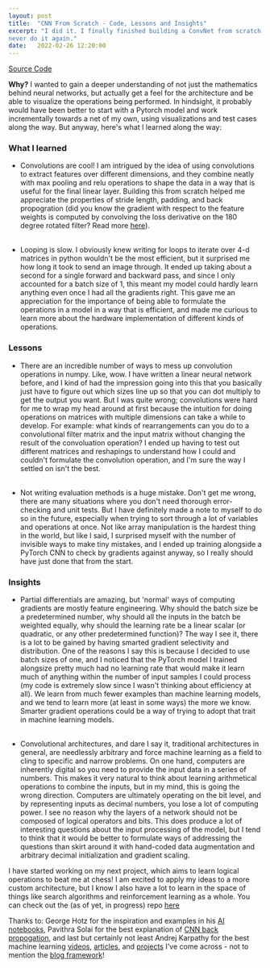 ```yaml
---
layout: post
title:  "CNN From Scratch - Code, Lessons and Insights"
excerpt: "I did it. I finally finished building a ConvNet from scratch, only using numpy. This is why I will probably
never do it again."
date:   2022-02-26 12:20:00
---
```


[Source Code](https://github.com/gabeorosan/cnn\_from\_scratch)

**Why?** I wanted to gain a deeper understanding of not just the mathematics behind neural networks, but actually get a
feel for the architecture and be able to visualize the operations being performed. In hindsight, it probably would have
been better to start with a Pytorch model and work incrementally towards a net of my own, using visualizations and test
cases along the way. But anyway, here's what I learned along the way:

### What I learned

-   Convolutions are cool! I am intrigued by the idea of using convolutions to extract features over different
    dimensions, and they combine neatly with max pooling and relu operations to shape the data in a way that is useful
    for the final linear layer. Building this from scratch helped me appreciate the properties of stride length,
        padding, and back propogration (did you know the gradient with respect to the feature weights is computed by
        convolving the loss derivative on the 180 degree rotated filter? Read more
        [here](https://pavisj.medium.com/convolutions-and-backpropagations-46026a8f5d2c)).<br><br>

-   Looping is slow. I obviously knew writing for loops to iterate over 4-d matrices in python wouldn't be the most
    efficient, but it surprised me how long it took to send an image through. It ended up taking about a second for a
    single forward and backward pass, and since I only accounted for a batch size of 1, this meant my model could hardly
    learn anything even once I had all the gradients right. This gave me an appreciation for the importance of being
    able to formulate the operations in a model in a way that is efficient, and made me curious to learn more about the
    hardware implementation of different kinds of operations.


### Lessons

- There are an incredible number of ways to mess up convolution operations in numpy. Like, wow. I have written a linear
  neural network before, and I kind of had the impression going into this that you basically just have to figure out
  which sizes line up so that you can dot multiply to get the output you want. But I was quite wrong; convolutions were
  hard for me to wrap my head around at first because the intuition for doing operations on matrices with multiple
  dimensions can take a while to develop. For example: what kinds of rearrangements can you do to a convolutional filter
  matrix and the input matrix without changing the result of the convoluation operation? I ended up having to test out
  different matrices and reshapings to understand how I could and couldn't formulate the convolution operation, and I'm
  sure the way I settled on isn't the best.<br><br> 
  
- Not writing evaluation methods is a huge mistake. Don't get me wrong, there are many situations where you don't need
  thorough error-checking and unit tests. But I have definitely made a note to myself to do so in the future, especially
  when trying to sort through a lot of variables and operations at once. Not like array manipulation is the hardest
  thing in the world, but like I said, I surprised myself with the number of invisible ways to make tiny mistakes, and I
  ended up training alongside a PyTorch CNN to check by gradients against anyway, so I really should have just done that
  from the start.

### Insights

  - Partial differentials are amazing, but 'normal' ways of computing gradients are mostly feature engineering. Why should the
  batch size be a predetermined number, why should all the inputs in the batch be weighted equally, why should the
  learning rate be a linear scalar (or quadratic, or any other predetermined function)? The way I see it, there is a lot
  to be gained by having smarted gradient selectivity and distribution. One of the reasons I say this is because I
  decided to use batch sizes of one, and I noticed that the PyTorch model I trained alongsize pretty much had no
  learning rate that would make it learn much of anything within the number of input samples I could process (my code is
  extremely slow since I wasn't thinking about efficiency at all). We learn from much fewer examples than machine
  learning models, and we tend to learn more (at least in some ways) the more we know. Smarter gradient operations could
  be a way of trying to adopt that trait in machine learning models.<br><br>

  - Convolutional architectures, and dare I say it, traditional architectures in general, are needlessly arbitrary and force
  machine learning as a field to cling to specific and narrow problems. On one hand, computers are inherently digital so
  you need to provide the input data in a series of numbers. This makes it very natural to think about learning
  arithmetical operations to combine the inputs, but in my mind, this is going the wrong direction. Computers are
  ultimately operating on the bit level, and by representing inputs as decimal numbers, you lose a lot of computing
  power. I see no reason why the layers of a network should not be composed of logical operators and bits. This does
  produce a lot of interesting questions about the input processing of the model, but I tend to think that it would be
  better to formulate ways of addressing the questions than skirt around it with hand-coded data augmentation and
  arbitrary decimal initialization and gradient scaling.

I have started working on my next project, which aims to learn logical operations to beat me at chess! I am excited to
apply my ideas to a more custom architecture, but I know I also have a lot to learn in the space of things like search
algorithms and reinforcement learning as a whole. You can check out the (as of yet, in progress) repo
[here](https://github.com/gabeorosan/logical\_rl\_chess)

Thanks to: George Hotz for the inspiration and examples in his [AI notebooks](https://github.com/geohot/ai-notebook),
Pavithra Solai for the best explanation of [CNN back propogation](https://pavisj.medium.com/convolutions-and-backpropagations-46026a8f5d2c), and last but certainly not least Andrej
Karpathy for the best machine learning [videos](https://www.youtube.com/watch?v=LxfUGhug-iQ),
[articles](http://karpathy.github.io/), and [projects](https://gist.github.com/karpathy/d4dee566867f8291f086) I've come
across - not to mention the [blog
framework](https://github.com/karpathy/karpathy.github.io)! 
